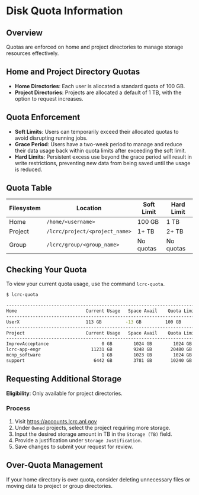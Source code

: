 # Disk Quota Information

## Overview

Quotas are enforced on home and project directories to manage storage resources effectively.

## Home and Project Directory Quotas

- **Home Directories**: Each user is allocated a standard quota of 100 GB.
- **Project Directories**: Projects are allocated a default of 1 TB, with the option to request increases.

## Quota Enforcement

- **Soft Limits**: Users can temporarily exceed their allocated quotas to avoid disrupting running jobs.
- **Grace Period**: Users have a two-week period to manage and reduce their data usage back within quota limits after exceeding the soft limit.
- **Hard Limits**: Persistent excess use beyond the grace period will result in write restrictions, preventing new data from being saved until the usage is reduced.

## Quota Table

| Filesystem | Location                              | Soft Limit | Hard Limit |
|------------|---------------------------------------|------------|------------|
| Home       | `/home/<username>`                    | 100 GB     | 1 TB       |
| Project    | `/lcrc/project/<project_name>`        | 1+ TB      | 2+ TB      |
| Group      | `/lcrc/group/<group_name>`            | No quotas  | No quotas  |

## Checking Your Quota

To view your current quota usage, use the command `lcrc-quota`.

```bash
$ lcrc-quota

----------------------------------------------------------------------------------------
Home                          Current Usage   Space Avail    Quota Limit    Grace Time
----------------------------------------------------------------------------------------
UserX                         113 GB         -13 GB         100 GB         8 days
----------------------------------------------------------------------------------------
Project                       Current Usage   Space Avail    Quota Limit    Grace Time
----------------------------------------------------------------------------------------
ImprovAcceptance                    0 GB        1024 GB        1024 GB
lcrc-app-engr                   11231 GB        9248 GB       20480 GB
mcnp_software                       1 GB        1023 GB        1024 GB
support                          6442 GB        3781 GB       10240 GB
```

## Requesting Additional Storage

**Eligibility**: Only available for project directories.

### Process

1. Visit <https://accounts.lcrc.anl.gov>
2. Under `Owned` projects, select the project requiring more storage.
3. Input the desired storage amount in TB in the `Storage (TB)` field.
4. Provide a justification under `Storage Justification`.
5. Save changes to submit your request for review.

## Over-Quota Management

If your home directory is over quota, consider deleting unnecessary files or moving data to project or group directories.
